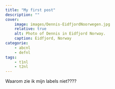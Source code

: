 ```yaml
---
title: "My first post"
description: ""
cover:
    image: images/Dennis-EidfjordNoorwegen.jpg
    relative: true
    alt: Photo of Dennis in Eidfjord Norway.
    caption: Eidfjord, Norway
categorie:
    - abcnl
    - defnl
tags:
    - t1nl
    - t2nl
---
```

Waarom zie ik mijn labels niet????